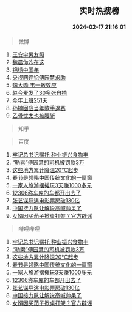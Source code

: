 <div align="center"><h2>实时热搜榜</h2><h4>2024-02-17 21:16:01</h4></div>

> 微博  

1. [王安宇男友照](https://s.weibo.com/weibo?q=%E7%8E%8B%E5%AE%89%E5%AE%87%E7%94%B7%E5%8F%8B%E7%85%A7&t=31&band_rank=1&Refer=top)<br />
2. [魏晨你咋在这](https://s.weibo.com/weibo?q=%E9%AD%8F%E6%99%A8%E4%BD%A0%E5%92%8B%E5%9C%A8%E8%BF%99&t=31&band_rank=2&Refer=top)<br />
3. [锦绣中国年](https://s.weibo.com/weibo?q=%23%E9%94%A6%E7%BB%A3%E4%B8%AD%E5%9B%BD%E5%B9%B4%23&t=31&band_rank=3&Refer=top)<br />
4. [央视网评论傅园慧求助](https://s.weibo.com/weibo?q=%23%E5%A4%AE%E8%A7%86%E7%BD%91%E8%AF%84%E8%AE%BA%E5%82%85%E5%9B%AD%E6%85%A7%E6%B1%82%E5%8A%A9%23&t=31&band_rank=4&Refer=top)<br />
5. [魏大勋  韦一敏效应](https://s.weibo.com/weibo?q=%E9%AD%8F%E5%A4%A7%E5%8B%8B%20%20%E9%9F%A6%E4%B8%80%E6%95%8F%E6%95%88%E5%BA%94&t=31&band_rank=5&Refer=top)<br />
6. [赵今麦发了30多张自拍](https://s.weibo.com/weibo?q=%23%E8%B5%B5%E4%BB%8A%E9%BA%A6%E5%8F%91%E4%BA%8630%E5%A4%9A%E5%BC%A0%E8%87%AA%E6%8B%8D%23&t=31&band_rank=6&Refer=top)<br />
7. [今年上班251天](https://s.weibo.com/weibo?q=%23%E4%BB%8A%E5%B9%B4%E4%B8%8A%E7%8F%AD251%E5%A4%A9%23&t=31&band_rank=7&Refer=top)<br />
8. [孙楠回应当年歌手退赛](https://s.weibo.com/weibo?q=%E5%AD%99%E6%A5%A0%E5%9B%9E%E5%BA%94%E5%BD%93%E5%B9%B4%E6%AD%8C%E6%89%8B%E9%80%80%E8%B5%9B&t=31&band_rank=8&Refer=top)<br />
9. [乙骨忧太也被腰斩](https://s.weibo.com/weibo?q=%E4%B9%99%E9%AA%A8%E5%BF%A7%E5%A4%AA%E4%B9%9F%E8%A2%AB%E8%85%B0%E6%96%A9&t=31&band_rank=9&Refer=top)<br />

> 知乎  


> 百度  

1. [牢记总书记嘱托 种业振兴食物丰](https://www.baidu.com/s?wd=%E7%89%A2%E8%AE%B0%E6%80%BB%E4%B9%A6%E8%AE%B0%E5%98%B1%E6%89%98+%E7%A7%8D%E4%B8%9A%E6%8C%AF%E5%85%B4%E9%A3%9F%E7%89%A9%E4%B8%B0&sa=fyb_news&rsv_dl=fyb_news)<br />
2. [“勒索”傅园慧的司机被罚款3万](https://www.baidu.com/s?wd=%E2%80%9C%E5%8B%92%E7%B4%A2%E2%80%9D%E5%82%85%E5%9B%AD%E6%85%A7%E7%9A%84%E5%8F%B8%E6%9C%BA%E8%A2%AB%E7%BD%9A%E6%AC%BE3%E4%B8%87&sa=fyb_news&rsv_dl=fyb_news)<br />
3. [这些地方累计降温20℃起步](https://www.baidu.com/s?wd=%E8%BF%99%E4%BA%9B%E5%9C%B0%E6%96%B9%E7%B4%AF%E8%AE%A1%E9%99%8D%E6%B8%A920%E2%84%83%E8%B5%B7%E6%AD%A5&sa=fyb_news&rsv_dl=fyb_news)<br />
4. [春节是领略中国传统文化的一扇窗](https://www.baidu.com/s?wd=%E6%98%A5%E8%8A%82%E6%98%AF%E9%A2%86%E7%95%A5%E4%B8%AD%E5%9B%BD%E4%BC%A0%E7%BB%9F%E6%96%87%E5%8C%96%E7%9A%84%E4%B8%80%E6%89%87%E7%AA%97&sa=fyb_news&rsv_dl=fyb_news)<br />
5. [一家人旅游摆摊玩3天赚1000多元](https://www.baidu.com/s?wd=%E4%B8%80%E5%AE%B6%E4%BA%BA%E6%97%85%E6%B8%B8%E6%91%86%E6%91%8A%E7%8E%A93%E5%A4%A9%E8%B5%9A1000%E5%A4%9A%E5%85%83&sa=fyb_news&rsv_dl=fyb_news)<br />
6. [12306称车库的车都开出去了](https://www.baidu.com/s?wd=12306%E7%A7%B0%E8%BD%A6%E5%BA%93%E7%9A%84%E8%BD%A6%E9%83%BD%E5%BC%80%E5%87%BA%E5%8E%BB%E4%BA%86&sa=fyb_news&rsv_dl=fyb_news)<br />
7. [张艺谋导演电影票房破130亿](https://www.baidu.com/s?wd=%E5%BC%A0%E8%89%BA%E8%B0%8B%E5%AF%BC%E6%BC%94%E7%94%B5%E5%BD%B1%E7%A5%A8%E6%88%BF%E7%A0%B4130%E4%BA%BF&sa=fyb_news&rsv_dl=fyb_news)<br />
8. [中国接力队让解说高喊帅呆了](https://www.baidu.com/s?wd=%E4%B8%AD%E5%9B%BD%E6%8E%A5%E5%8A%9B%E9%98%9F%E8%AE%A9%E8%A7%A3%E8%AF%B4%E9%AB%98%E5%96%8A%E5%B8%85%E5%91%86%E4%BA%86&sa=fyb_news&rsv_dl=fyb_news)<br />
9. [女婿因买茄子掀桌打架？官方辟谣](https://www.baidu.com/s?wd=%E5%A5%B3%E5%A9%BF%E5%9B%A0%E4%B9%B0%E8%8C%84%E5%AD%90%E6%8E%80%E6%A1%8C%E6%89%93%E6%9E%B6%EF%BC%9F%E5%AE%98%E6%96%B9%E8%BE%9F%E8%B0%A3&sa=fyb_news&rsv_dl=fyb_news)<br />

> 哔哩哔哩  

1. [牢记总书记嘱托 种业振兴食物丰](https://www.baidu.com/s?wd=%E7%89%A2%E8%AE%B0%E6%80%BB%E4%B9%A6%E8%AE%B0%E5%98%B1%E6%89%98+%E7%A7%8D%E4%B8%9A%E6%8C%AF%E5%85%B4%E9%A3%9F%E7%89%A9%E4%B8%B0&sa=fyb_news&rsv_dl=fyb_news)<br />
2. [“勒索”傅园慧的司机被罚款3万](https://www.baidu.com/s?wd=%E2%80%9C%E5%8B%92%E7%B4%A2%E2%80%9D%E5%82%85%E5%9B%AD%E6%85%A7%E7%9A%84%E5%8F%B8%E6%9C%BA%E8%A2%AB%E7%BD%9A%E6%AC%BE3%E4%B8%87&sa=fyb_news&rsv_dl=fyb_news)<br />
3. [这些地方累计降温20℃起步](https://www.baidu.com/s?wd=%E8%BF%99%E4%BA%9B%E5%9C%B0%E6%96%B9%E7%B4%AF%E8%AE%A1%E9%99%8D%E6%B8%A920%E2%84%83%E8%B5%B7%E6%AD%A5&sa=fyb_news&rsv_dl=fyb_news)<br />
4. [春节是领略中国传统文化的一扇窗](https://www.baidu.com/s?wd=%E6%98%A5%E8%8A%82%E6%98%AF%E9%A2%86%E7%95%A5%E4%B8%AD%E5%9B%BD%E4%BC%A0%E7%BB%9F%E6%96%87%E5%8C%96%E7%9A%84%E4%B8%80%E6%89%87%E7%AA%97&sa=fyb_news&rsv_dl=fyb_news)<br />
5. [一家人旅游摆摊玩3天赚1000多元](https://www.baidu.com/s?wd=%E4%B8%80%E5%AE%B6%E4%BA%BA%E6%97%85%E6%B8%B8%E6%91%86%E6%91%8A%E7%8E%A93%E5%A4%A9%E8%B5%9A1000%E5%A4%9A%E5%85%83&sa=fyb_news&rsv_dl=fyb_news)<br />
6. [12306称车库的车都开出去了](https://www.baidu.com/s?wd=12306%E7%A7%B0%E8%BD%A6%E5%BA%93%E7%9A%84%E8%BD%A6%E9%83%BD%E5%BC%80%E5%87%BA%E5%8E%BB%E4%BA%86&sa=fyb_news&rsv_dl=fyb_news)<br />
7. [张艺谋导演电影票房破130亿](https://www.baidu.com/s?wd=%E5%BC%A0%E8%89%BA%E8%B0%8B%E5%AF%BC%E6%BC%94%E7%94%B5%E5%BD%B1%E7%A5%A8%E6%88%BF%E7%A0%B4130%E4%BA%BF&sa=fyb_news&rsv_dl=fyb_news)<br />
8. [中国接力队让解说高喊帅呆了](https://www.baidu.com/s?wd=%E4%B8%AD%E5%9B%BD%E6%8E%A5%E5%8A%9B%E9%98%9F%E8%AE%A9%E8%A7%A3%E8%AF%B4%E9%AB%98%E5%96%8A%E5%B8%85%E5%91%86%E4%BA%86&sa=fyb_news&rsv_dl=fyb_news)<br />
9. [女婿因买茄子掀桌打架？官方辟谣](https://www.baidu.com/s?wd=%E5%A5%B3%E5%A9%BF%E5%9B%A0%E4%B9%B0%E8%8C%84%E5%AD%90%E6%8E%80%E6%A1%8C%E6%89%93%E6%9E%B6%EF%BC%9F%E5%AE%98%E6%96%B9%E8%BE%9F%E8%B0%A3&sa=fyb_news&rsv_dl=fyb_news)<br />
